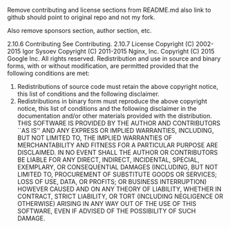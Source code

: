 Remove contributing and license sections from README.md
also link to github should point to original repo and not my fork.

Also remove sponsors section, author section, etc.

2.10.6 Contributing
See Contributing. 2.10.7 License
Copyright (C) 2002-2015 Igor Sysoev Copyright (C) 2011-2015 Nginx, Inc. Copyright (C) 2015 Google Inc.
All rights reserved.
Redistribution and use in source and binary forms, with or without modification, are permitted provided that the following conditions are met:
1. Redistributions of source code must retain the above copyright
notice, this list of conditions and the following disclaimer.
2. Redistributions in binary form must reproduce the above copyright
notice, this list of conditions and the following disclaimer in the documentation and/or other materials provided with the distribution.
THIS SOFTWARE IS PROVIDED BY THE AUTHOR AND CONTRIBUTORS ``AS IS'' AND ANY EXPRESS OR IMPLIED WARRANTIES, INCLUDING, BUT NOT LIMITED TO, THE IMPLIED WARRANTIES OF MERCHANTABILITY AND FITNESS FOR A PARTICULAR PURPOSE ARE DISCLAIMED. IN NO EVENT SHALL THE AUTHOR OR CONTRIBUTORS BE LIABLE FOR ANY DIRECT, INDIRECT, INCIDENTAL, SPECIAL, EXEMPLARY, OR CONSEQUENTIAL DAMAGES (INCLUDING, BUT NOT LIMITED TO, PROCUREMENT OF SUBSTITUTE GOODS OR SERVICES; LOSS OF USE, DATA, OR PROFITS; OR BUSINESS INTERRUPTION) HOWEVER CAUSED AND ON ANY THEORY OF LIABILITY, WHETHER IN CONTRACT, STRICT LIABILITY, OR TORT (INCLUDING NEGLIGENCE OR OTHERWISE) ARISING IN ANY WAY OUT OF THE USE OF THIS SOFTWARE, EVEN IF ADVISED OF THE POSSIBILITY OF SUCH DAMAGE.
